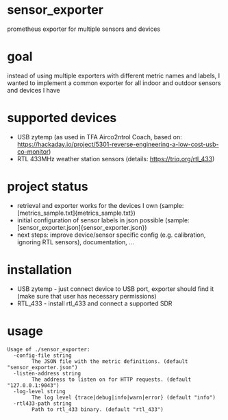 # sensor_exporter
prometheus exporter for multiple sensors and devices 

# goal
instead of using multiple exporters with different metric names and labels, I wanted to implement a common exporter for all indoor and outdoor sensors and devices I have

# supported devices
- USB zytemp (as used in TFA Airco2ntrol Coach, based on: https://hackaday.io/project/5301-reverse-engineering-a-low-cost-usb-co-monitor)
- RTL 433MHz weather station sensors (details: https://triq.org/rtl_433)

# project status
- retrieval and exporter works for the devices I own (sample: [metrics_sample.txt]{metrics_sample.txt})
- initial configuration of sensor labels in json possible (sample: [sensor_exporter.json]{sensor_exporter.json})
- next steps: improve device/sensor specific config (e.g. calibration, ignoring RTL sensors), documentation, ...

# installation
- USB zytemp - just connect device to USB port, exporter should find it (make sure that user has necessary permissions)
- RTL_433 - install rtl_433 and connect a supported SDR

# usage
```
Usage of ./sensor_exporter:
  -config-file string
        The JSON file with the metric definitions. (default "sensor_exporter.json")
  -listen-address string
        The address to listen on for HTTP requests. (default "127.0.0.1:9043")
  -log-level string
        The log level {trace|debug|info|warn|error} (default "info")
  -rtl433-path string
        Path to rtl_433 binary. (default "rtl_433")
```
